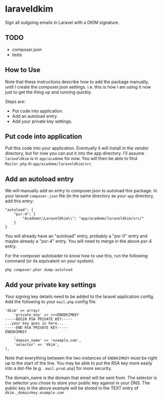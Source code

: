laraveldkim
===========

Sign all outgoing emails in Laravel with a DKIM signature.

TODO
----

* composer.json
* tests

How to Use
----------

Note that these instructions describe how to add the package manually, until I create the composer.json
settings. i.e. this is how I am using it now just to get the thing up and running quickly.

Steps are:

* Put code into application.
* Add an autoload entry.
* Add your private key settings.

Put code into application
-------------------------

Pull this code into your application. Eventually it will install in the vendor directory, but for now you can put it
into the app directory. I'll assume `laraveldkim` is in `app/academe` for now. You will then be able to find
`Mailer.php` in `app/academe/laraveldkim/src`

Add an autoload entry
---------------------

We will manually add an entry to composer.json to autoload this package. In your laravel `composer.json` file (in
the same directory as your `app` directory, add this entry:

	"autoload": {
		"psr-4": {
			"Academe\\LaravelDkim\\": "app/academe/laraveldkim/src/"
		}
	}

You will already have an "autoload" entry, probably a "psr-0" entry and maybe already a "psr-4" entry. You will
need to merge in the above psr-4 entry.

For the composer autoloader to know how to use this, run the following command (or its equivalent on your system):

    php composer.phar dump-autoload

Add your private key settings
-----------------------------

Your signing key details need to be added to the laravel application config. Add the following to your
`mail.php` config file:


    'dkim' => array(
        'private_key' => <<<ENDDKIMKEY
    -----BEGIN RSA PRIVATE KEY-----
    ...your key goes in here...
    -----END RSA PRIVATE KEY-----
    ENDDKIMKEY
        ,
        'domain_name' => 'example.com',
        'selector' => 'dkim',
    ),


Note that everything between the two instances of `ENDDKIMKEY` must be right up to the start of the line.
You may be able to put the RSA key more easily into a dot-file (e.g. `.mail.prod.php`) for more security.

The domain_name is the domain that email will be sent from. The selector is the selector you chose to
store your public key against in your DNS. The public key in the above example will be stored in the
TEXT entry of `dkim._domainkey.example.com`

